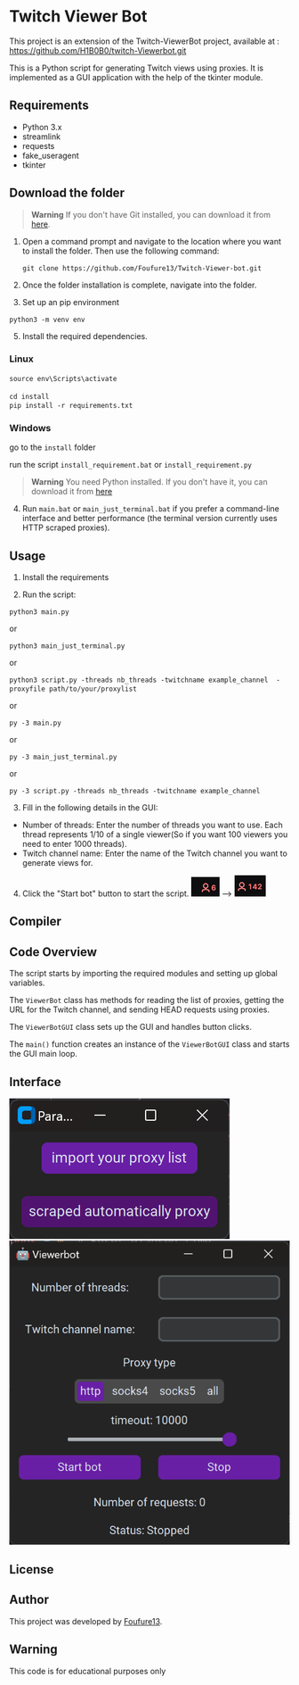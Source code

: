
# Twitch Viewer Bot
This project is an extension of the Twitch-ViewerBot project, available at : https://github.com/H1B0B0/twitch-Viewerbot.git 

This is a Python script for generating Twitch views using proxies. It is implemented as a GUI application with the help of the tkinter module.

## Requirements

* Python 3.x
* streamlink
* requests
* fake_useragent
* tkinter

## Download the folder

> **Warning**
> If you don't have Git installed, you can download it from [here](https://git-scm.com/download/win).

1. Open a command prompt and navigate to the location where you want to install the folder. Then use the following command:
   ```shell 
   git clone https://github.com/Foufure13/Twitch-Viewer-bot.git
    ```
2. Once the folder installation is complete, navigate into the folder.

3. Set up an pip environment

```shell
python3 -m venv env
```

5. Install the required dependencies. 

### Linux

```shell
source env\Scripts\activate

cd install
pip install -r requirements.txt
```

### Windows

go to the `install` folder

run the script `install_requirement.bat` or `install_requirement.py`



> **Warning**
> You need Python installed. If you don't have it, you can download it from [here](https://www.python.org/downloads/)

4. Run ``main.bat`` or ``main_just_terminal.bat`` if you prefer a command-line interface and better performance (the terminal version currently uses HTTP scraped proxies).

## Usage

1. Install the requirements

2. Run the script:

```shell
python3 main.py 
```
or 
```shell
python3 main_just_terminal.py
```
or 
```shell
python3 script.py -threads nb_threads -twitchname example_channel  -proxyfile path/to/your/proxylist
```
or
```shell
py -3 main.py 
```
or 
```shell
py -3 main_just_terminal.py
```
or 
```shell
py -3 script.py -threads nb_threads -twitchname example_channel
```
3. Fill in the following details in the GUI:

* Number of threads: Enter the number of threads you want to use. Each thread represents 1/10 of a single viewer(So if you want 100 viewers you need to enter 1000 threads).
* Twitch channel name: Enter the name of the Twitch channel you want to generate views for.

4. Click the "Start bot" button to start the script.
![](images/6.jpeg) --> ![](images/142.jpeg)

## Compiler

## Code Overview

The script starts by importing the required modules and setting up global variables.

The `ViewerBot` class has methods for reading the list of proxies, getting the URL for the Twitch channel, and sending HEAD requests using proxies.

The `ViewerBotGUI` class sets up the GUI and handles button clicks.

The `main()` function creates an instance of the `ViewerBotGUI` class and starts the GUI main loop.

## Interface
![](images/selectproxy.PNG) ![](images/interface.PNG)
## License

## Author
This project was developed by [Foufure13](https://github.com/Foufure13).

## Warning 

This code is for educational purposes only
